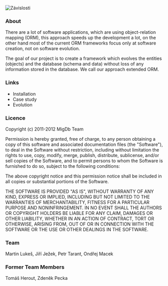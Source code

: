 ![Závislosti](http://pl05.uvadi.cz/migdb/migdb_logo_mini_cvut_2.jpg)

### About

There are a lot of software applications, which are using object-relation mapping (ORM), this approach speeds up the development a lot, on the other hand most of the current ORM frameworks focus only at software creation, not on software evolution.

The goal of our project is to create a framework which evolves the entities (objects) and the database (schema and data) without loss of any information stored in the database. We call our approach extended ORM.
  
### Links
* Installation
* Case study  
* Evolution
 
### Licence
Copyright (c) 2011-2012 MigDb Team

Permission is hereby granted, free of charge, to any person obtaining a copy of this software and associated documentation files (the "Software"), to deal in the Software without restriction, including without limitation the rights to use, copy, modify, merge, publish, distribute, sublicense, and/or sell copies of the Software, and to permit persons to whom the Software is furnished to do so, subject to the following conditions:

The above copyright notice and this permission notice shall be included in all copies or substantial portions of the Software.

THE SOFTWARE IS PROVIDED "AS IS", WITHOUT WARRANTY OF ANY KIND, EXPRESS OR IMPLIED, INCLUDING BUT NOT LIMITED TO THE WARRANTIES OF MERCHANTABILITY, FITNESS FOR A PARTICULAR PURPOSE AND NONINFRINGEMENT. IN NO EVENT SHALL THE AUTHORS OR COPYRIGHT HOLDERS BE LIABLE FOR ANY CLAIM, DAMAGES OR OTHER LIABILITY, WHETHER IN AN ACTION OF CONTRACT, TORT OR OTHERWISE, ARISING FROM, OUT OF OR IN CONNECTION WITH THE SOFTWARE OR THE USE OR OTHER DEALINGS IN THE SOFTWARE.

### Team
Martin Lukeš, Jiří Ježek, Petr Tarant, Ondřej Macek

### Former Team Members
Tomáš Herout, Zdeněk Pecka
